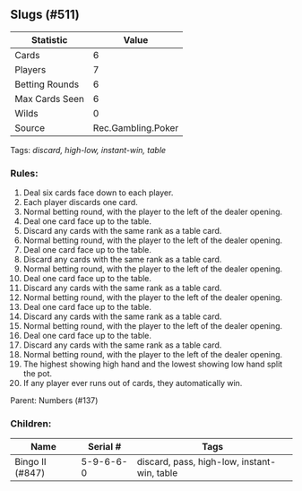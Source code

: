 ## Slugs (#511)

|Statistic|Value|
|---------|-----|
|Cards|6|
|Players|7|
|Betting Rounds|6|
|Max Cards Seen|6|
|Wilds|0|
|Source|Rec.Gambling.Poker|
Tags: *discard, high-low, instant-win, table*
### Rules:
1. Deal six cards face down to each player.
2. Each player discards one card.
3. Normal betting round, with the player to the left of the dealer opening.
4. Deal one card face up to the table.
5. Discard any cards with the same rank as a table card.
6. Normal betting round, with the player to the left of the dealer opening.
7. Deal one card face up to the table.
8. Discard any cards with the same rank as a table card.
9. Normal betting round, with the player to the left of the dealer opening.
10. Deal one card face up to the table.
11. Discard any cards with the same rank as a table card.
12. Normal betting round, with the player to the left of the dealer opening.
13. Deal one card face up to the table.
14. Discard any cards with the same rank as a table card.
15. Normal betting round, with the player to the left of the dealer opening.
16. Deal one card face up to the table.
17. Discard any cards with the same rank as a table card.
18. Normal betting round, with the player to the left of the dealer opening.
19. The highest showing high hand and the lowest showing low hand split the pot.
20. If any player ever runs out of cards, they automatically win.

Parent: Numbers (#137)
### Children:

|Name|Serial #|Tags|
|----|--------|----|
|Bingo II (#847)|5-9-6-6-0|discard, pass, high-low, instant-win, table



